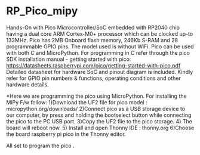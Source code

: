 # RP_Pico_mipy
Hands-On with Pico Microcontroller/SoC embedded with RP2040 chip having a dual core ARM Cortex-M0+ processor which can be clocked up-to 133MHz. Pico has 2MB Onboard flash memory, 246Kb S-RAM  and 28 programmable GPIO pins. The model used is without WiFi.
Pico can be used with both C and MicroPython. 
For programming in C refer through the pico SDK installation manual - getting started with pico: https://datasheets.raspberrypi.com/pico/getting-started-with-pico.pdf
Detailed datasheet for hardware SoC and pinout diagram is included. Kindly refer for GPIO pin numbers & functions, operating conditions and other hardware details.

*Here we are programming the pico using MicroPython. For installing the MiPy F/w follow:
1)Download the UF2 file for pico model : micropython.org/downloads/
2)Connect pico as a USB storage device to our computer, by press and holding the bootselect button while connecting the pico to the PC USB port.
3)Copy the UF2 file to the pico storage.
4) The board will reboot now.
5) Install and open Thonny IDE : thonny.org
6)Choose the board raspberry pi pico in the Thonny editor.

All set to program the pico .
